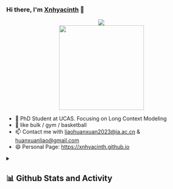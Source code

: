 ### Hi there, I'm [Xnhyacinth](https://xnhyacinth.github.io/) 👋

<div align="center">

  <!-- dynamic typing effect 动态打字效果 -->
  <div>
    <a href="https://blog.sunguoqi.com/">
      <img src="https://readme-typing-svg.demolab.com?font=Fira+Code&pause=1000&width=435&lines=print(%22Hello%2C%20World%22);Good Luck Today!&center=true&size=27" />
    </a>
  </div>
  
<!-- knock code pictures 敲代码的图片 -->
  <picture>
    <source media="(prefers-color-scheme: dark)" srcset="https://cdn.jsdelivr.net/gh/sun0225SUN/sun0225SUN/assets/images/coding.gif" />
    <source media="(prefers-color-scheme: light)" srcset="https://cdn.jsdelivr.net/gh/sun0225SUN/sun0225SUN/assets/images/developer.svg" height="225px" />
    <img src="https://cdn.jsdelivr.net/gh/sun0225SUN/sun0225SUN/assets/images/coding.gif" />
  </picture>

</div>

<!--
**Xnhyacinth/Xnhyacinth** is a ✨ _special_ ✨ repository because its `README.md` (this file) appears on your GitHub profile.

Here are some ideas to get you started:

- 🔭 I’m currently working on ...
- 🌱 I’m currently learning ...
- 👯 I’m looking to collaborate on ...
- 🤔 I’m looking for help with ...
- 💬 Ask me about ...
- 📫 How to reach me: ...
- 😄 Pronouns: ...
- ⚡ Fun fact: ...
### Yoo, I'm Huanxuan Liao 👋
[![GitHub](https://img.shields.io/badge/dynamic/json?logo=github&label=GitHub&labelColor=495867&color=495867&query=%24.data.totalSubs&url=https%3A%2F%2Fapi.spencerwoo.com%2Fsubstats%2F%3Fsource%3Dgithub%26queryKey%3Dhayschan&style=flat-square)](https://github.com/Xnhyacinth)
-->

- 🍻 PhD Student at UCAS. Focusing on Long Context Modeling
- 🏃 like bulk / gym / basketball
- 📫 Contact me with liaohuanxuan2023@ia.ac.cn & huanxuanliao@gmail.com
- 😄 Personal Page: https://xnhyacinth.github.io

<details> 
  <summary><h2>📊 Github Stats and Activity</h2></summary>
  
  <h3>💻 GitHub Profile Stats</h3>

  <!-- https://github.com/anuraghazra/github-readme-stats -->

  <a href="https://github.com/anuraghazra/github-readme-stats"><img alt="Xnhyacinth's Github Stats" src="https://denvercoder1-github-readme-stats.vercel.app/api/?username=Xnhyacinth&show_icons=true&include_all_commits=true&count_private=true&theme=react&hide_border=true&bg_color=1F222E&title_color=F85D7F&icon_color=F8D866" height="192px"/></a>
  <a href="https://github.com/anuraghazra/github-readme-stats"><img alt="Xnhyacinth's Top Languages" src="https://denvercoder1-github-readme-stats.vercel.app/api/top-langs/?username=Xnhyacinth&langs_count=8&layout=compact&theme=react&hide_border=true&bg_color=1F222E&title_color=F85D7F&icon_color=F8D866&hide=Jupyter%20Notebook,Roff" height="192px"/></a>
  <br/>

  <b>Note:</b> Top languages is only a metric of the languages my public code consists of and doesn't reflect experience or skill level.

  <!-- https://github.com/ashutosh00710/github-readme-activity-graph -->
  
  <a href="https://github.com/ashutosh00710/github-readme-activity-graph"><img alt="Xnhyacinth's Activity Graph" src="https://github-readme-activity-graph.vercel.app/graph/?username=Xnhyacinth&bg_color=1F222E&color=F8D866&line=F85D7F&point=FFFFFF&hide_border=true" /></a>

  ### :zap: Recent Activity

  <!--START_SECTION:activity-->
1. 🗣 Commented on [#866](https://github.com/EvolvingLMMs-Lab/lmms-eval/issues/866#issuecomment-3421908911) in [EvolvingLMMs-Lab/lmms-eval](https://github.com/EvolvingLMMs-Lab/lmms-eval)
2. 🔒 Closed issue [#866](https://github.com/EvolvingLMMs-Lab/lmms-eval/issues/866) in [EvolvingLMMs-Lab/lmms-eval](https://github.com/EvolvingLMMs-Lab/lmms-eval)
3. ❗ Opened issue [#866](https://github.com/EvolvingLMMs-Lab/lmms-eval/issues/866) in [EvolvingLMMs-Lab/lmms-eval](https://github.com/EvolvingLMMs-Lab/lmms-eval)
4. ❗ Opened issue [#865](https://github.com/EvolvingLMMs-Lab/lmms-eval/issues/865) in [EvolvingLMMs-Lab/lmms-eval](https://github.com/EvolvingLMMs-Lab/lmms-eval)
5. 🗣 Commented on [#6070](https://github.com/modelscope/ms-swift/issues/6070#issuecomment-3421253305) in [modelscope/ms-swift](https://github.com/modelscope/ms-swift)
  <!--END_SECTION:activity-->

</details>
  
<!--
<div align="center">
  <div>&nbsp;</div>
  <table>
    <tr>
      <td><img src="github-metrics/followup.indepth.svg" alt="followup.indepth" /></td>
      <td><img src="https://cdn.jsdelivr.net/gh/Xnhyacinth/Xnhyacinth/github-metrics/repositories.pinned.svg" alt="repositories.pinned" /></td>
      <td><a href="#btm"><img src="github-metrics/repositories.pinned.svg" alt="repositories.pinned" /></a></td>
    </tr>
    <tr>
      <td><a href="#btm"><img src="github-metrics/isocalendar.fullyear.svg" alt="isocalendar.fullyear" /></a></td>
      <td><a href="#btm"><img src="github-metrics/calendar.full.svg" alt="calendar.full" /></a></td>
    </tr>
    <tr>
      <td><a href="#btm"><img src="github-metrics/activity.svg" alt="activity" /></a></td>
      <td><img src="github-metrics/stackoverflow.svg" alt="stackoverflow" /></td>
    </tr>
    <tr>
      <td><a href="https://github.com/Xnhyacinth?tab=stars"><img src="github-metrics/stars.svg" alt="stars" /></a></td>
      <td><a href="#btm"><img src="github-metrics/stargazers.chartist.svg" alt="stargazers.chartist" /></a></td>
    </tr>
  </table>
  
  <img width="120%" src="https://repobeats.axiom.co/api/embed/60a5e900f598dbdd9402966882bfdbf3588326a1.svg" />
  <div id="btm"></div>
</div>
-->
